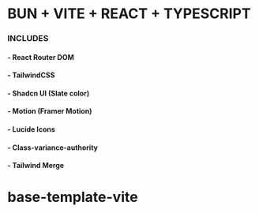 # BUN + VITE + REACT + TYPESCRIPT

### INCLUDES
#### - React Router DOM
#### - TailwindCSS
#### - Shadcn UI (Slate color)
#### - Motion (Framer Motion)
#### - Lucide Icons
#### - Class-variance-authority
#### - Tailwind Merge
 
# base-template-vite
